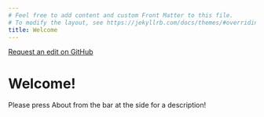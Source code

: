 ```yaml
---
# Feel free to add content and custom Front Matter to this file.
# To modify the layout, see https://jekyllrb.com/docs/themes/#overriding-theme-defaults
title: Welcome
---
```


<a href="https://github.com/DiaWiki/DiaWiki.GitHub.io/edit/main/{{ page.path }}">Request an edit on GitHub</a>

<h1>Welcome!</h1>

Please press About from the bar at the side for a description!